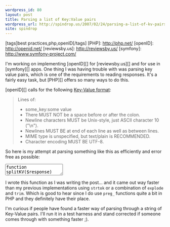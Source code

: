 ```yaml
---
wordpress_id: 80
layout: post
title: Parsing a list of Key:Value pairs
wordpress_url: http://spindrop.us/2007/02/24/parsing-a-list-of-kv-pairs/
site: spindrop
---
```

[tags]best practices,php,openID[/tags]
[PHP]: http://php.net/
[openID]: http://openid.net/ 
[reviewsby.us]: http://reviewsby.us/
[symfony]: http://www.symfony-project.com/

I'm working on implementing [openID][] for [reviewsby.us][] and for use in [symfony][] apps.  One thing I was having trouble with was parsing key value pairs, which is one of the requirements to reading responses.  It's a fairly easy task, but [PHP][] offers so many ways to do this.

[openID][] calls for the following [Key-Value format](http://openid.net/specs/openid-authentication-1_1.html#anchor32):

>Lines of:
>
>    * some_key:some value
>    * There MUST NOT be a space before or after the colon.
>    * Newline characters MUST be Unix-style, just ASCII character 10 ("\n").
>    * Newlines MUST BE at end of each line as well as between lines.
>    * MIME type is unspecified, but text/plain is RECOMMENDED.
>    * Character encoding MUST BE UTF-8.

So here is my attempt at parsing something like this as efficiently and error free as possible:
<!--more-->
<div><textarea name="code" class="php">
function splitKV($response) 
{
	$r = array();
	preg_match_all('|^\s*([^:]+):([^:\n]+)[ ]*$|m', $kvs, $matches);
	for($i = 0; $i < count($matches[0]); $i++) {
		$r[$matches[1][$i]] = $matches[2][$i];
	}
	return $r;
}
</textarea></div>

I wrote this function as I was writing the post... and it came out way faster than my previous implementations using `strtok` or a combination of `explode` and `trim`.  Which is good to hear since I do use `preg_` functions quite a bit in PHP and they definitely have their place.

I'm curious if people have found a faster way of parsing through a string of Key-Value pairs.  I'll run it in a test harness and stand corrected if someone comes through with something faster ;).
